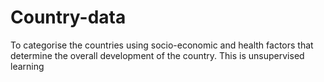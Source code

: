 # Country-data
To categorise the countries using socio-economic and health factors that determine the overall development of the country.
This is unsupervised learning 
